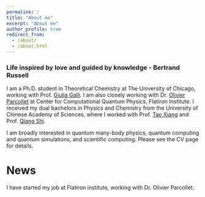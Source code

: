 ```yaml
---
permalink: /
title: "About me"
excerpt: "About me"
author_profile: true
redirect_from: 
  - /about/
  - /about.html
---
```


### Life inspired by love and guided by knowledge - Bertrand Russell

I am a Ph.D. student in Theoretical Chemistry at The University of Chicago,
working with Prof. [Giulia Galli](https://galligroup.uchicago.edu/People/galli.php). I am also closely working with Dr. [Olivier Parcollet](https://www.simonsfoundation.org/people/olivier-parcollet) at Center for Computational Quantum Physics, Flatiron Institute.
I received my dual bachelors in Physics and Chemistry from the University of Chinese Academy of Sciences, where I worked with Prof. [Tao Xiang](http://txiang.iphy.ac.cn) and Prof. [Qiang Shi](https://www.researchgate.net/profile/Qiang-Shi-5).

I am broadly interested in quantum many-body physics, quantum computing and quantum simulations, and scientific computing. Please see the CV page for details.

# News

I have started my job at Flatiron institute, working with Dr. Olivier Parcollet.


<!-- * I will do my internship at MSR Redmond this summer.
* I was selected as a [2021 Microsoft Research PhD Fellow](https://www.microsoft.com/en-us/research/academic-program/phd-fellowship/#!fellows).
* [RECIPE](https://sekwonlee.github.io/publications/nvmw20_recipe) and [SplitFS](https://sekwonlee.github.io/publications/nvmw20_splitfs) will be presented at the 11th Annual Non-Volatile Memories Workshop (<b>NVMW 2020</b>).
* Two papers ([RECIPE](https://sekwonlee.github.io/publications/sosp19_recipe), [SplitFS](https://sekwonlee.github.io/publications/sosp19_splitfs)) were accepted to <b>SOSP 2019</b>. -->
